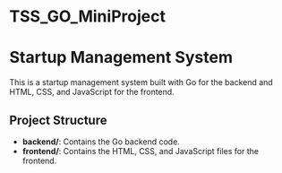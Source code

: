 # TSS_GO_MiniProject
# Startup Management System

This is a startup management system built with Go for the backend and HTML, CSS, and JavaScript for the frontend. 

## Project Structure

- **backend/**: Contains the Go backend code.
- **frontend/**: Contains the HTML, CSS, and JavaScript files for the frontend.